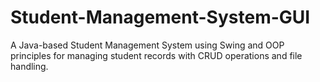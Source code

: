 # Student-Management-System-GUI
A Java-based Student Management System using Swing and OOP principles for managing student records with CRUD operations and file handling.
